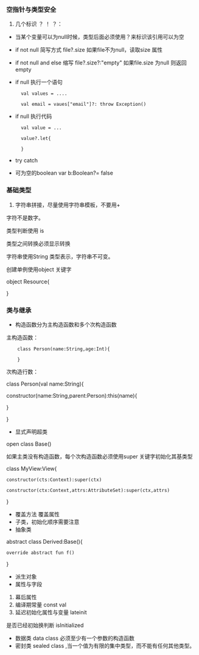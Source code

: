 ### 空指针与类型安全

1. 几个标识  ？   ！  ？： 

- 当某个变量可以为null时候，类型后面必须使用？来标识该引用可以为空

- if not null 简写方式 file?.size  如果file不为null，读取size 属性

- if not null and else 缩写   file?.size?:"empty"      如果file.size 为null 则返回 empty

- if null 执行一个语句 

  		val values = ....

  		val email = vaues["email"]?: throw Exception()

- if null 执行代码

  		val value = ...

  		value?.let{

  		}

- try catch 

- 可为空的boolean   var b:Boolean?= false

### 基础类型

1. 字符串拼接，尽量使用字符串模板，不要用+ 

字符不是数字。

类型判断使用  is

类型之间转换必须显示转换

字符串使用String 类型表示，字符串不可变。

创建单例使用object 关键字

object Resource{

}



### 类与继承

- 构造函数分为主构造函数和多个次构造函数

主构造函数：

		class Person(name:String,age:Int){

		}

次构造行数：

class Person(val name:String){

constructor(name:String,parent:Person):this(name){

}

}

- 显式声明超类

open class Base()

如果主类没有构造函数，每个次构造函数必须使用super 关键字初始化其基类型

class MyView:View{

	constructor(cts:Context):super(ctx)

	constructor(ctx:Context,attrs:AttributeSet):super(ctx,attrs)

}

- 覆盖方法  覆盖属性
- 子类，初始化顺序需要注意
- 抽象类

abstract class Derived:Base(){

	override abstract fun f()

}

- 派生对象
- 属性与字段

1. 幕后属性
2. 编译期常量 const val 
3. 延迟初始化属性与变量  lateinit

是否已经初始换判断 isInitialized

- 数据类 data class  必须至少有一个参数的构造函数
- 密封类 sealed class  ,当一个值为有限的集中类型，而不能有任何其他类型。













